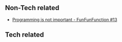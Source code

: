 ## Non-Tech related
- [Programming is not important - FunFunFunction #13](https://www.youtube.com/watch?v=5qkupdkdzAc)

## Tech related
